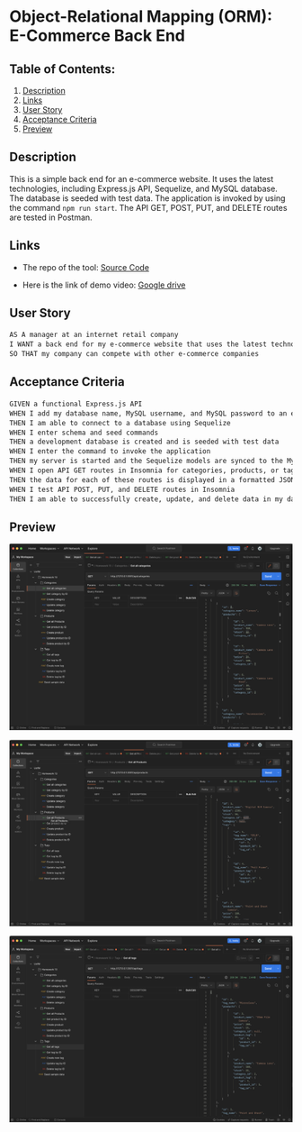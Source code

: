 # Object-Relational Mapping (ORM): E-Commerce Back End

## Table of Contents:

1. [Description](#description)
2. [Links](#links)
3. [User Story](#user-story)
4. [Acceptance Criteria](#acceptance-criteria)
5. [Preview](#preview)

## Description

This is a simple back end for an e-commerce website. It uses the latest technologies, including Express.js API, Sequelize, and MySQL database. The database is seeded with test data. The application is invoked by using the command `npm run start`. The API GET, POST, PUT, and DELETE routes are tested in Postman.

## Links

- The repo of the tool: [Source Code](https://github.com/christopher211/awesome-camera-shop)

- Here is the link of demo video: [Google drive](https://drive.google.com/file/d/10LYD2INijLpGZgJqXcKHm62bVBYZoeRI/view?usp=share_link)

## User Story

```md
AS A manager at an internet retail company
I WANT a back end for my e-commerce website that uses the latest technologies
SO THAT my company can compete with other e-commerce companies
```

## Acceptance Criteria

```md
GIVEN a functional Express.js API
WHEN I add my database name, MySQL username, and MySQL password to an environment variable file
THEN I am able to connect to a database using Sequelize
WHEN I enter schema and seed commands
THEN a development database is created and is seeded with test data
WHEN I enter the command to invoke the application
THEN my server is started and the Sequelize models are synced to the MySQL database
WHEN I open API GET routes in Insomnia for categories, products, or tags
THEN the data for each of these routes is displayed in a formatted JSON
WHEN I test API POST, PUT, and DELETE routes in Insomnia
THEN I am able to successfully create, update, and delete data in my database
```

## Preview

![An example image about getting all category with associated product](./assets/preview-api-category.png)

![An example image about getting all product with associated category and tag](./assets/preview-api-product.png)

![An example image about getting all tag with associated product](./assets/preview-api-tag.png)
